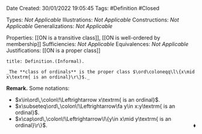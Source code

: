 <br />
<br />

Date Created: 30/01/2022 19:05:45
Tags: #Definition #Closed 

Types: _Not Applicable_
Illustrations: _Not Applicable_
Constructions: _Not Applicable_
Generalizations: _Not Applicable_

Properties: [[ON is a transitive class]], [[ON is well-ordered by membership]]
Sufficiencies: _Not Applicable_
Equivalences: _Not Applicable_
Justifications: [[ON is a proper class]]

``` ad-Definition
title: Definition.(Informal).

_The **class of ordinals** is the proper class $\ord\coloneqq\l\{x\mid x\textrm{ is an ordinal}\r\}$._

```

**Remark.** Some notations:
* $x\in\ord\,\colon\!\Leftrightarrow x\textrm{ is an ordinal}$.
* $x\subseteq\ord\,\colon\!\Leftrightarrow\fa y\in x:y\textrm{ is an ordinal}$.
* $x\cap\ord\,\colon\!\Leftrightarrow\l\{y\in x\mid y\textrm{ is an ordinal}\r\}$.<span style="float:right;">$\blacklozenge$</span>
